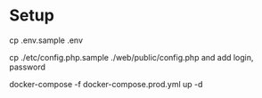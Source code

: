 # Setup

cp .env.sample .env

cp ./etc/config.php.sample ./web/public/config.php
and add login, password

docker-compose -f docker-compose.prod.yml up -d
